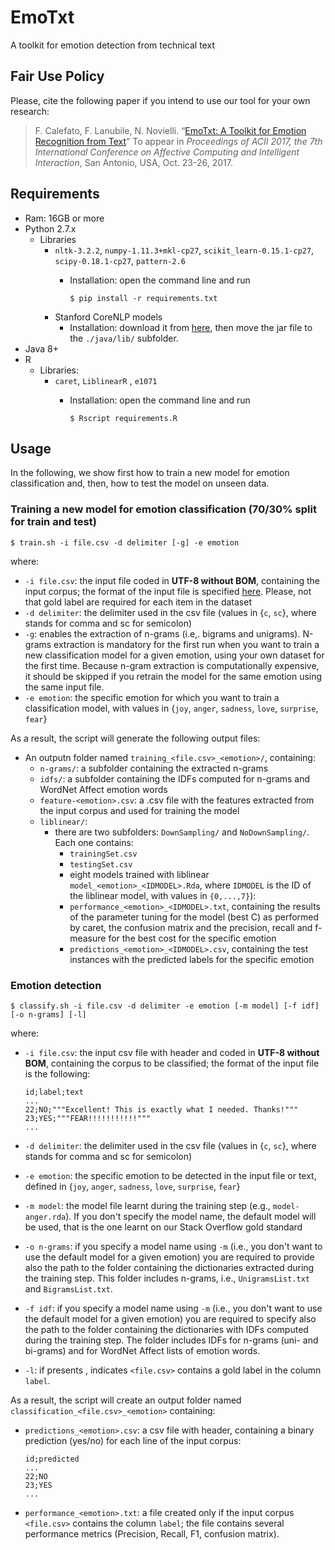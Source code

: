 # EmoTxt
A toolkit for emotion detection from technical text

## Fair Use Policy
Please, cite the following paper if you intend to use our tool for your own research:
> F. Calefato, F. Lanubile, N. Novielli. “[EmoTxt: A Toolkit for Emotion Recognition from Text](https://arxiv.org/abs/1708.03892)” To appear in *Proceedings of ACII 2017, the 7th International Conference on Affective Computing and Intelligent Interaction*, San Antonio, USA, Oct. 23-26, 2017.

## Requirements
* Ram: 16GB or more
* Python 2.7.x
  * Libraries
    * `nltk-3.2.2`, `numpy-1.11.3+mkl-cp27`, `scikit_learn-0.15.1-cp27`, `scipy-0.18.1-cp27`, `pattern-2.6`
      * Installation: open the command line and run
      
        `$ pip install -r requirements.txt`
    * Stanford CoreNLP models
      * Installation: download it from [here](http://nlp.stanford.edu/software/stanford-corenlp-models-current.jar), then move the jar file to the `./java/lib/` subfolder.
* Java 8+
* R
  * Libraries:
    * `caret`, `LiblinearR` , `e1071`
      * Installation: open the command line and run
      
        `$ Rscript requirements.R`

## Usage
In the following, we show first how to train a new model for emotion classification and, then, how to test the model on unseen data.

### Training a new model for emotion classification (70/30% split for train and test)
```
$ train.sh -i file.csv -d delimiter [-g] -e emotion 
```

where:

* `-i file.csv`: the input file coded in **UTF-8 without BOM**, containing the input corpus; the format of the input file is specified [here](https://github.com/collab-uniba/Emotion_and_Polarity_SO/wiki/File-format-for-training-corpus). Please, not that gold label are required for each item in the dataset
* `-d delimiter`: the delimiter used in the csv file (values in {`c`, `sc`}, where stands for comma and sc for semicolon)
* `-g`: enables the extraction of n-grams (i.e,. bigrams and unigrams). N-grams extraction is mandatory for the first run when you want to train a new classification model for a given emotion, using your own dataset for the first time. Because n-gram extraction is computationally expensive, it should be skipped if you retrain the model for the same emotion using the same input file.
* `-e emotion`: the specific emotion for which you want to train a classification model, with values in {`joy`, `anger`, `sadness`, `love`, `surprise`, `fear`}

As a result, the script will generate the following output files:

* An outputn folder named `training_<file.csv>_<emotion>/`, containing:
   * `n-grams/`: a subfolder containing the extracted n-grams
   * `idfs/`: a subfolder containing the IDFs computed for n-grams and WordNet Affect emotion words
   * `feature-<emotion>.csv`: a .csv file with the features extracted from the input corpus and used for training the model
   * `liblinear/`:
     * there are two subfolders: `DownSampling/` and `NoDownSampling/`. Each one contains:
          * `trainingSet.csv`
          * `testingSet.csv`
          * eight models trained with liblinear `model_<emotion>_<IDMODEL>.Rda`, where `IDMODEL` is the ID of the liblinear model, with values in `{0,...,7}`):
          * `performance_<emotion>_<IDMODEL>.txt`, containing the results of the parameter tuning for the model (best C) as performed by caret, the confusion matrix and the precision, recall and f-measure for the best cost for the specific emotion
          * `predictions_<emotion>_<IDMODEL>.csv`, containing the test instances with the predicted labels for the specific emotion

### Emotion detection
```
$ classify.sh -i file.csv -d delimiter -e emotion [-m model] [-f idf] [-o n-grams] [-l]
```

where:

* `-i file.csv`: the input csv file with header and coded in **UTF-8 without BOM**, containing the corpus to be classified; the format of the input file is the following: 

  ```
  id;label;text
  ...
  22;NO;"""Excellent! This is exactly what I needed. Thanks!"""
  23;YES;"""FEAR!!!!!!!!!!!"""
  ...
  ```
* `-d delimiter`: the delimiter used in the csv file (values in {`c`, `sc`}, where stands for comma and sc for semicolon)
* `-e emotion`: the specific emotion to be detected in the input file or text, defined in {`joy`, `anger`, `sadness`, `love`, `surprise`, `fear`}
* `-m model`: the model file learnt during the training step (e.g., `model-anger.rda`). If you don't specify the model name, the default model will be used, that is the one learnt on our Stack Overflow gold standard
* `-o n-grams`: if you specify a model name using `-m` (i.e., you don't want to use the default model for a given emotion) you are required to provide also the path to the folder containing the dictionaries extracted during the training step. This folder includes n-grams, i.e., `UnigramsList.txt` and `BigramsList.txt`. 
* `-f idf`: if you specify a model name using `-m` (i.e., you don't want to use the default model for a given emotion) you are required to specify also the path to the folder containing the dictionaries with IDFs computed during the training step. The folder includes IDFs for n-grams (uni- and bi-grams) and for WordNet Affect lists of emotion words.
* `-l`: if presents , indicates  `<file.csv>` contains a gold label in the column `label`.

As a result, the script will create an output folder named `classification_<file.csv>_<emotion>` containing:

* `predictions_<emotion>.csv`: a csv file with header, containing a binary prediction (yes/no) for each line of the input corpus:

  ```
  id;predicted
  ...
  22;NO
  23;YES
  ...
  ```
* `performance_<emotion>.txt`: a file created only if the input corpus `<file.csv>` contains the column `label`; the file contains several performance metrics (Precision, Recall, F1, confusion matrix).
